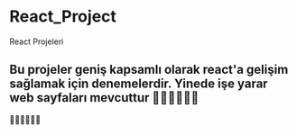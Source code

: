 # React_Project
React Projeleri

Bu projeler geniş kapsamlı olarak react'a gelişim sağlamak için denemelerdir.
Yinede işe yarar web sayfaları mevcuttur
🚀🚀🚀🚀🚀🚀
--------------
🚀🚀🚀🚀🚀🚀
